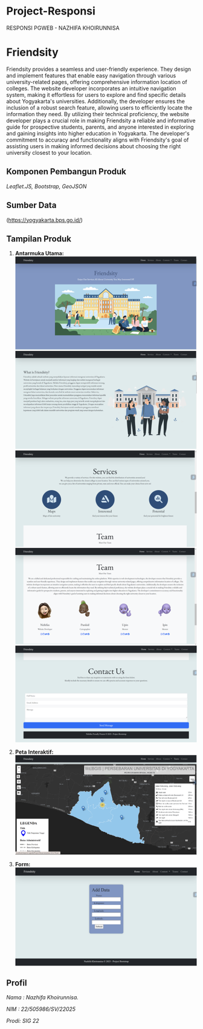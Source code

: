 # Project-Responsi
RESPONSI PGWEB - NAZHIFA KHOIRUNNISA

# Friendsity

 Friendsity provides a seamless and user-friendly experience. They design and implement features that enable easy navigation through various university-related pages, offering comprehensive information location of colleges. The website developer incorporates an intuitive navigation system, making it effortless for users to explore and find specific details about Yogyakarta's universities. Additionally, the developer ensures the inclusion of a robust search feature, allowing users to efficiently locate the information they need. By utilizing their technical proficiency, the website developer plays a crucial role in making Friendsity a reliable and informative guide for prospective students, parents, and anyone interested in exploring and gaining insights into higher education in Yogyakarta. The developer's commitment to accuracy and functionality aligns with Friendsity's goal of assisting users in making informed decisions about choosing the right university closest to your location.

## Komponen Pembangun Produk
*Leaflet.JS, Bootstrap, GeoJSON*

## Sumber Data
(https://yogyakarta.bps.go.id/)

## Tampilan Produk
1. **Antarmuka Utama:**
   <img src="assets/prd/satu.png">
   <img src="assets/prd/dua.png">
   <img src="assets/prd/tiga.png">
   <img src="assets/prd/empat.png">
   <img src="assets/prd/lima.png">


2. **Peta Interaktif:**
   <img src="assets/prd/enam.png">

2. **Form:**
   <img src="assets/prd/tujuh.png">


## Profil

*Nama : Nazhifa Khoirunnisa.* 

*NIM  : 22/505986/SV/22025*

*Prodi: SIG 22*



